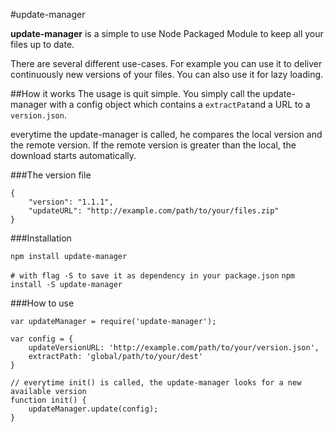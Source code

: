 #update-manager

**update-manager** is a simple to use Node Packaged Module to keep all your files up to date.

There are several different use-cases. For example you can use it to deliver continuously new versions of your files. You can also use it for lazy loading.

##How it works
The usage is quit simple. You simply call the update-manager with a config object which contains a `extractPat`and a URL to a `version.json`.

everytime the update-manager is called, he compares the local version and the remote version. If the remote version is greater than the local, the download starts automatically.

###The version file

    {
        "version": "1.1.1",
        "updateURL": "http://example.com/path/to/your/files.zip"
    }

###Installation

`npm install update-manager`


`# with flag -S to save it as dependency in your package.json`
`npm install -S update-manager`


###How to use

    var updateManager = require('update-manager');
    
    var config = {
        updateVersionURL: 'http://example.com/path/to/your/version.json',
        extractPath: 'global/path/to/your/dest'
    }
    
    // everytime init() is called, the update-manager looks for a new available version
    function init() {
        updateManager.update(config);
    }
